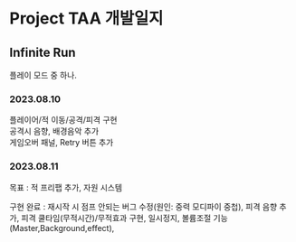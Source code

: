 # Project TAA 개발일지
## Infinite Run
플레이 모드 중 하나.
### 2023.08.10
플레이어/적 이동/공격/피격 구현  
공격시 음향, 배경음악 추가  
게임오버 패널, Retry 버튼 추가  

### 2023.08.11
목표 : 적 프리팹 추가, 자원 시스템  

구현 완료 : 재시작 시 점프 안되는 버그 수정(원인: 중력 모디파이 중첩), 피격 음향 추가, 피격 쿨타임(무적시간)/무적효과 구현,  일시정지, 볼륨조절 기능(Master,Background,effect), 
